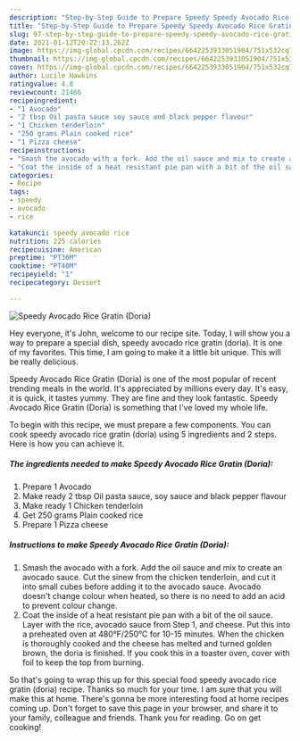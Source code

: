 ```yaml
---
description: "Step-by-Step Guide to Prepare Speedy Speedy Avocado Rice Gratin (Doria)"
title: "Step-by-Step Guide to Prepare Speedy Speedy Avocado Rice Gratin (Doria)"
slug: 97-step-by-step-guide-to-prepare-speedy-speedy-avocado-rice-gratin-doria
date: 2021-01-12T20:22:13.262Z
image: https://img-global.cpcdn.com/recipes/6642253933051904/751x532cq70/speedy-avocado-rice-gratin-doria-recipe-main-photo.jpg
thumbnail: https://img-global.cpcdn.com/recipes/6642253933051904/751x532cq70/speedy-avocado-rice-gratin-doria-recipe-main-photo.jpg
cover: https://img-global.cpcdn.com/recipes/6642253933051904/751x532cq70/speedy-avocado-rice-gratin-doria-recipe-main-photo.jpg
author: Lucile Hawkins
ratingvalue: 4.8
reviewcount: 21466
recipeingredient:
- "1 Avocado"
- "2 tbsp Oil pasta sauce soy sauce and black pepper flavour"
- "1 Chicken tenderloin"
- "250 grams Plain cooked rice"
- "1 Pizza cheese"
recipeinstructions:
- "Smash the avocado with a fork. Add the oil sauce and mix to create an avocado sauce. Cut the sinew from the chicken tenderloin, and cut it into small cubes before adding it to the avocado sauce.  Avocado doesn&#39;t change colour when heated, so there is no need to add an acid to prevent colour change."
- "Coat the inside of a heat resistant pie pan with a bit of the oil sauce. Layer with the rice, avocado sauce from Step 1, and cheese. Put this into a preheated oven at 480°F/250°C for 10-15 minutes. When the chicken is thoroughly cooked and the cheese has melted and turned golden brown, the doria is finished.  If you cook this in a toaster oven, cover with foil to keep the top from burning."
categories:
- Recipe
tags:
- speedy
- avocado
- rice

katakunci: speedy avocado rice 
nutrition: 225 calories
recipecuisine: American
preptime: "PT36M"
cooktime: "PT40M"
recipeyield: "1"
recipecategory: Dessert

---
```



![Speedy Avocado Rice Gratin (Doria)](https://img-global.cpcdn.com/recipes/6642253933051904/751x532cq70/speedy-avocado-rice-gratin-doria-recipe-main-photo.jpg)

Hey everyone, it's John, welcome to our recipe site. Today, I will show you a way to prepare a special dish, speedy avocado rice gratin (doria). It is one of my favorites. This time, I am going to make it a little bit unique. This will be really delicious.



Speedy Avocado Rice Gratin (Doria) is one of the most popular of recent trending meals in the world. It's appreciated by millions every day. It's easy, it is quick, it tastes yummy. They are fine and they look fantastic. Speedy Avocado Rice Gratin (Doria) is something that I've loved my whole life.


To begin with this recipe, we must prepare a few components. You can cook speedy avocado rice gratin (doria) using 5 ingredients and 2 steps. Here is how you can achieve it.

<!--inarticleads1-->

##### The ingredients needed to make Speedy Avocado Rice Gratin (Doria):

1. Prepare 1 Avocado
1. Make ready 2 tbsp Oil pasta sauce, soy sauce and black pepper flavour
1. Make ready 1 Chicken tenderloin
1. Get 250 grams Plain cooked rice
1. Prepare 1 Pizza cheese




<!--inarticleads2-->

##### Instructions to make Speedy Avocado Rice Gratin (Doria):

1. Smash the avocado with a fork. Add the oil sauce and mix to create an avocado sauce. Cut the sinew from the chicken tenderloin, and cut it into small cubes before adding it to the avocado sauce.  Avocado doesn&#39;t change colour when heated, so there is no need to add an acid to prevent colour change.
1. Coat the inside of a heat resistant pie pan with a bit of the oil sauce. Layer with the rice, avocado sauce from Step 1, and cheese. Put this into a preheated oven at 480°F/250°C for 10-15 minutes. When the chicken is thoroughly cooked and the cheese has melted and turned golden brown, the doria is finished.  If you cook this in a toaster oven, cover with foil to keep the top from burning.




So that's going to wrap this up for this special food speedy avocado rice gratin (doria) recipe. Thanks so much for your time. I am sure that you will make this at home. There's gonna be more interesting food at home recipes coming up. Don't forget to save this page in your browser, and share it to your family, colleague and friends. Thank you for reading. Go on get cooking!

